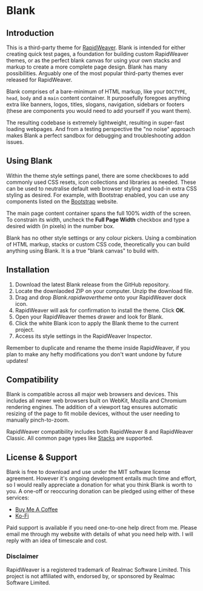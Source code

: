 # Blank

## Introduction
This is a third-party theme for [RapidWeaver](https://www.realmacsoftware.com/rapidweaver/). Blank is intended for either creating quick test pages, a foundation for building custom RapidWeaver themes, or as the perfect blank canvas for using your own stacks and markup to create a more complete page design. Blank has many possibilities. Arguably one of the most popular third-party themes ever released for RapidWeaver.

Blank comprises of a bare-minimum of HTML markup, like your `DOCTYPE`, `head`, `body` and a `main` content container. It purposefully foregoes anything extra like banners, logos, titles, slogans, navigation, sidebars or footers (these are components you would need to add yourself if you want them). 

The resulting codebase is extremely lightweight, resulting in super-fast loading webpages. And from a testing perspective the "no noise" approach makes Blank a perfect sandbox for debugging and troubleshooting addon issues.

## Using Blank
Within the theme style settings panel, there are some checkboxes to add commonly used CSS resets, icon collections and libraries as needed. These can be used to neutralise default web browser styling and load-in extra CSS styling as desired. For example, with Bootstrap enabled, you can use any components listed on the [Bootstrap](https://getbootstrap.com/docs/5.3/getting-started/introduction/) website.

The main page content container spans the full 100% width of the screen. To constrain its width, uncheck the **Full Page Width** checkbox and type a desired width (in pixels) in the number box.

Blank has no other style settings or any colour pickers. Using a combination of HTML markup, stacks or custom CSS code, theoretically you can build anything using Blank. It is a true "blank canvas" to build with.

## Installation
1. Download the latest Blank release from the GitHub repository.
2. Locate the downlaoded ZIP on your computer. Unzip the download file.
3. Drag and drop *Blank.rapidwavertheme* onto your RapidWeaver dock icon.
4. RapidWeaver will ask for confirmation to install the theme. Click **OK**.
5. Open your RapidWeaver themes drawer and look for Blank.
6. Click the white Blank icon to apply the Blank theme to the current project.
7. Access its style settings in the RapidWeaver Inspector.

Remember to duplicate and rename the theme inside RapidWeaver, if you plan to make any hefty modifications you don't want undone by future updates!

## Compatibility 
Blank is compatible across all major web browsers and devices. This includes all newer web browsers built on WebKit, Mozilla and Chromium rendering engines. The addition of a viewport tag ensures automatic resizing of the page to fit mobile devices, without the user needing to manually pinch-to-zoom.

RapidWeaver compatibility includes both RapidWeaver 8 and RapidWeaver Classic. All common page types like [Stacks](https://yourhead.com/stacks) are supported.

## License & Support
Blank is free to download and use under the MIT software license agreement. However it's ongoing development entails much time and effort, so I would really appreciate a donation for what you think Blank is worth to you. A one-off or reoccuring donation can be pledged using either of these services:

- [Buy Me A Coffee](https://buymeacoffee.com/willwoodgac)
- [Ko-Fi](https://ko-fi.com/E1E7H2Z7R)

Paid support is available if you need one-to-one help direct from me. Please email me through my website with details of what you need help with. I will reply with an idea of timescale and cost.

### Disclaimer
RapidWeaver is a registered trademark of Realmac Software Limited. This project is not affiliated with, endorsed by, or sponsored by Realmac Software Limited.
